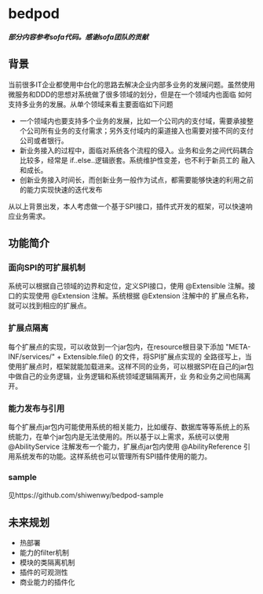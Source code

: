 # bedpod

##### 部分内容参考sofa代码。感谢sofa团队的贡献

## 背景
当前很多IT企业都使用中台化的思路去解决企业内部多业务的发展问题。虽然使用微服务和DDD的思想对系统做了很多领域的划分，但是在一个领域内也面临
如何支持多业务的发展。从单个领域来看主要面临如下问题
* 一个领域内也要支持多个业务的发展，比如一个公司内的支付域，需要承接整个公司所有业务的支付需求；另外支付域内的渠道接入也需要对接不同的支付
公司或者银行。
* 新业务接入的过程中，面临对系统各个流程的侵入。业务和业务之间代码耦合比较多，经常是 if..else..逻辑嵌套。系统维护性变差，也不利于新员工的
融入和成长。
* 创新业务接入时间长，而创新业务一般作为试点，都需要能够快速的利用之前的能力实现快速的迭代发布

从以上背景出发，本人考虑做一个基于SPI接口，插件式开发的框架，可以快速响应业务需求。

## 功能简介
### 面向SPI的可扩展机制
系统可以根据自己领域的边界和定位，定义SPI接口，使用 @Extensible 注解。接口的实现使用 @Extension 注解。系统根据 @Extension 注解中的
扩展点名称，就可以找到相应的扩展点。
### 扩展点隔离
每个扩展点的实现，可以收敛到一个jar包内，在resource根目录下添加 "META-INF/services/" + Extensible.file() 的文件，将SPI扩展点实现的
全路径写上，当使用扩展点时，框架就能加载进来。这样不同的业务，可以根据SPI在自己的jar包中做自己的业务逻辑，业务逻辑和系统领域逻辑隔离开，业
务和业务之间也隔离开。
### 能力发布与引用
每个扩展点jar包内可能使用系统的相关能力，比如缓存、数据库等等系统上的系统能力，在单个jar包内是无法使用的。所以基于以上需求，系统可以使用 
@AbilityService 注解发布一个能力，扩展点jar包内使用 @AbilityReference 引用系统发布的功能。这样系统也可以管理所有SPI插件使用的能力。

### sample
见https://github.com/shiwenwy/bedpod-sample

## 未来规划
* 热部署
* 能力的filter机制
* 模块的类隔离机制
* 插件的可观测性
* 商业能力的插件化
